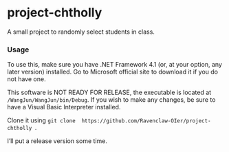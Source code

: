 # project-chtholly
A small project to randomly select students in class.

### Usage

To use this, make sure you have .NET Framework 4.1 (or, at your option, any later version) installed. Go to Microsoft official site to download it  if you do not have one.  

This software is NOT READY FOR RELEASE, the executable is located at ```/WangJun/WangJun/bin/Debug```. If you wish to make any changes, be sure to have a Visual Basic Interpreter installed.

Clone it using ```git clone  https://github.com/Ravenclaw-OIer/project-chtholly ```.

I’ll put a release version some time.

### 